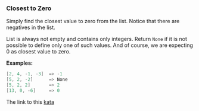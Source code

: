 ### Closest to Zero

Simply find the closest value to zero from the list. Notice that there are negatives in the list.

List is always not empty and contains only integers. Return `None` if it is not possible to define only one of such values. And of course, we are expecting 0 as closest value to zero.

**Examples:**
```java
[2, 4, -1, -3]  => -1
[5, 2, -2]      => None
[5, 2, 2]       => 2
[13, 0, -6]     => 0
```

The link to this [kata](https://www.codewars.com/kata/closest-to-zero/java)
